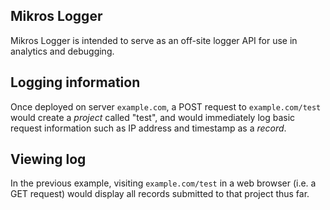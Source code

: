 ## Mikros Logger

Mikros Logger is intended to serve as an off-site logger API for use in analytics and debugging.

## Logging information

Once deployed on server `example.com`, a POST request to `example.com/test` would create a *project* called
"test", and would immediately log basic request information such as IP address and timestamp as a *record*.

## Viewing log

In the previous example, visiting `example.com/test` in a web browser (i.e. a GET request) would display all records
submitted to that project thus far.